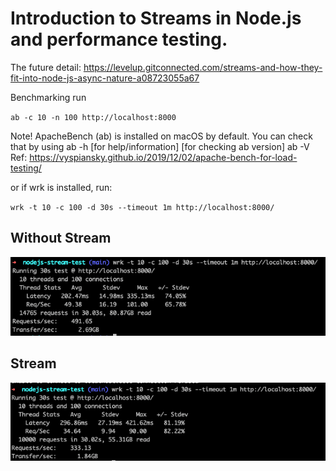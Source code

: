 # Introduction to Streams in Node.js and performance testing.

The future detail: https://levelup.gitconnected.com/streams-and-how-they-fit-into-node-js-async-nature-a08723055a67

Benchmarking run

`ab -c 10 -n 100 http://localhost:8000`

Note! ApacheBench (ab) is installed on macOS by default. You can check that by using
ab -h [for help/information] [for checking ab version] ab -V Ref: https://vyspiansky.github.io/2019/12/02/apache-bench-for-load-testing/

or if wrk is installed, run:

`wrk -t 10 -c 100 -d 30s --timeout 1m http://localhost:8000/`

## Without Stream

![link](./docs/without-stream.png)

## Stream

![link](./docs/stream.png)
